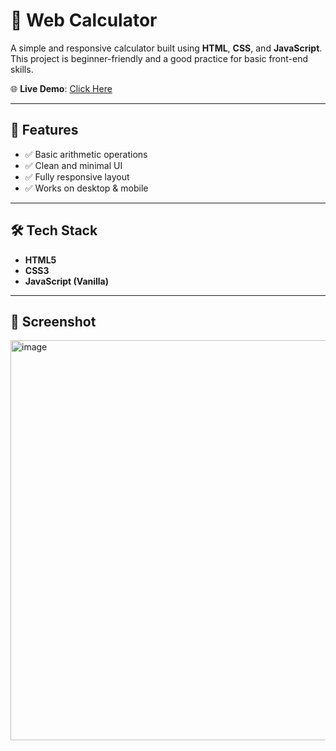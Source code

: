 # 🔢 Web Calculator

A simple and responsive calculator built using **HTML**, **CSS**, and **JavaScript**.  
This project is beginner-friendly and a good practice for basic front-end skills.

🌐 **Live Demo**: [Click Here](https://amirsuhail21.github.io/Calculator/)

---

## 🚀 Features

- ✅ Basic arithmetic operations
- ✅ Clean and minimal UI
- ✅ Fully responsive layout
- ✅ Works on desktop & mobile

---

## 🛠️ Tech Stack

- **HTML5**
- **CSS3**
- **JavaScript (Vanilla)**

---

## 📸 Screenshot   
<img width="1360" height="640" alt="image" src="https://github.com/user-attachments/assets/23439b77-b3f9-4903-9917-913dd4ee43e0" />

